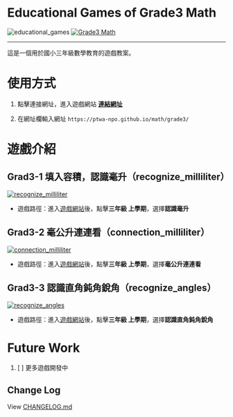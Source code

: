# Educational Games of Grade3 Math

![educational_games](https://img.shields.io/github/v/tag/PTWA-NPO/PTWA-NPO.github.io/)
[![Grade3 Math](https://img.shields.io/badge/Grade3_Math-Tatal_3-blue.svg)](../index.html)

---
這是一個用於國小三年級數學教育的遊戲教案。

# 使用方式

[//]: # (TODO demo gif)

1. 點擊連接網址，進入遊戲網站
    [**連結網址**](https://ptwa-npo.github.io/math/grade3/)

2. 在網址欄輸入網址
    `https://ptwa-npo.github.io/math/grade3/`

[//]: # (TODO demo gif)


# 遊戲介紹

## Grad3-1 填入容積，認識毫升（recognize_milliliter）
[![recognize_milliliter](https://img.shields.io/badge/recognize_milliliter-v0.1.7-blue.svg)](./recognize_milliliter)

- 遊戲路徑：進入[遊戲網站](https://PTWA-NPO.github.io/)後，點擊**三年級 上學期**，選擇**認識毫升**

## Grad3-2 毫公升連連看（connection_milliliter）
[![connection_milliliter](https://img.shields.io/badge/connection_milliliter-v0.2.1-blue.svg)](./connection_milliliter)

- 遊戲路徑：進入[遊戲網站](https://PTWA-NPO.github.io/)後，點擊**三年級 上學期**，選擇**毫公升連連看**

## Grad3-3 認識直角鈍角銳角（recognize_angles）
[![recognize_angles](https://img.shields.io/badge/recognize_angles-v0.1.4-blue.svg)](./recognize_angles)

- 遊戲路徑：進入[遊戲網站](https://PTWA-NPO.github.io/)後，點擊**三年級 上學期**，選擇**認識直角鈍角銳角**

# Future Work

1. [ ] 更多遊戲開發中

## Change Log

View [CHANGELOG.md](./CHANGELOG.md)
